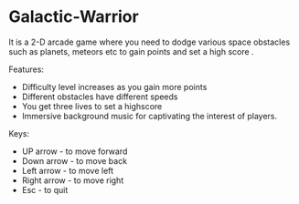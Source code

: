 # Galactic-Warrior

It is a 2-D arcade game where you need to dodge various space obstacles such as planets, meteors etc to gain points and 
set a high score .	

Features:
* Difficulty level increases as you gain more points 
* Different obstacles have different speeds 
* You get three lives to set a highscore 
* Immersive background music for captivating the interest of players. 

Keys:	
* UP arrow - to move forward 
* Down arrow - to move back 
* Left arrow - to move left 
* Right arrow - to move right 
* Esc - to quit 
	
